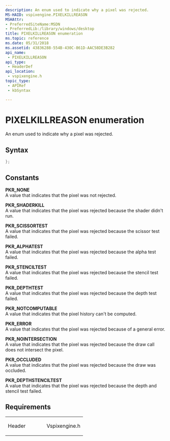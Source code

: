 ```yaml
---
description: An enum used to indicate why a pixel was rejected.
MS-HAID: vspixengine.PIXELKILLREASON
MSHAttr:
- PreferredSiteName:MSDN
- PreferredLib:/library/windows/desktop
title: PIXELKILLREASON enumeration
ms.topic: reference
ms.date: 05/31/2018
ms.assetid: 43836288-554B-430C-861D-AAC58DE3B282
api_name: 
 - PIXELKILLREASON
api_type: 
 - HeaderDef
api_location: 
 - vspixengine.h
topic_type: 
 - APIRef
 - kbSyntax

---
```


# <span id="vspixengine.pixelkillreason"></span>PIXELKILLREASON enumeration

An enum used to indicate why a pixel was rejected.

## Syntax


```C++
};
```

## Constants

<span id="PKR_NONE"></span><span id="pkr_none"></span>**PKR\_NONE**  
A value that indicates that the pixel was not rejected.

<span id="PKR_SHADERKILL"></span><span id="pkr_shaderkill"></span>**PKR\_SHADERKILL**  
A value that indicates that the pixel was rejected because the shader didn't run.

<span id="PKR_SCISSORTEST"></span><span id="pkr_scissortest"></span>**PKR\_SCISSORTEST**  
A value that indicates that the pixel was rejected because the scissor test failed.

<span id="PKR_ALPHATEST"></span><span id="pkr_alphatest"></span>**PKR\_ALPHATEST**  
A value that indicates that the pixel was rejected because the alpha test failed.

<span id="PKR_STENCILTEST"></span><span id="pkr_stenciltest"></span>**PKR\_STENCILTEST**  
A value that indicates that the pixel was rejected because the stencil test failed.

<span id="PKR_DEPTHTEST"></span><span id="pkr_depthtest"></span>**PKR\_DEPTHTEST**  
A value that indicates that the pixel was rejected because the depth test failed.

<span id="PKR_NOTCOMPUTABLE"></span><span id="pkr_notcomputable"></span>**PKR\_NOTCOMPUTABLE**  
A value that indicates that the pixel history can't be computed.

<span id="PKR_ERROR"></span><span id="pkr_error"></span>**PKR\_ERROR**  
A value that indicates that the pixel was rejected because of a general error.

<span id="PKR_NOINTERSECTION"></span><span id="pkr_nointersection"></span>**PKR\_NOINTERSECTION**  
A value that indicates that the pixel was rejected because the draw call does not intersect the pixel.

<span id="PKR_OCCLUDED"></span><span id="pkr_occluded"></span>**PKR\_OCCLUDED**  
A value that indicates that the pixel was rejected because the draw was occluded.

<span id="PKR_DEPTHSTENCILTEST"></span><span id="pkr_depthstenciltest"></span>**PKR\_DEPTHSTENCILTEST**  
A value that indicates that the pixel was rejected because the depth and stencil test failed.

## Requirements

<table><colgroup><col style="width: 50%" /><col style="width: 50%" /></colgroup><tbody><tr class="odd"><td><p>Header</p></td><td>Vspixengine.h</td></tr></tbody></table>

 

 



